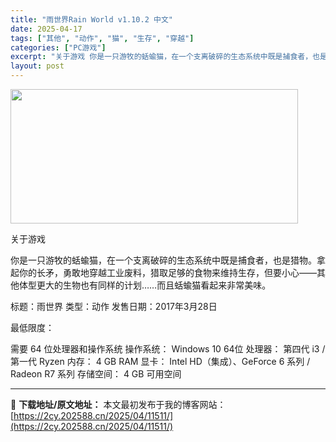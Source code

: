 ```yaml
---
title: "雨世界Rain World v1.10.2 中文"
date: 2025-04-17
tags: ["其他", "动作", "猫", "生存", "穿越"]
categories: ["PC游戏"]
excerpt: "关于游戏 你是一只游牧的蛞蝓猫，在一个支离破碎的生态系统中既是捕食者，也是猎物。拿起你的长矛，勇敢地穿越工业废料，猎取足够的食物来维持生存，但要小心——其他体型更大的生物也有同样的计划……而且蛞蝓猫看起来非常美味。 标题：雨世界 类型：动作 发售日期：2017年3月28日 最低限度： 需要 64 位&hellip;"
layout: post
---
```


<img class="aligncenter size-full wp-image-11512" src="https://2cy.202588.cn/wp-content/uploads/2025/04/2025041704512689.webp" alt="" width="460" height="215" />

关于游戏

你是一只游牧的蛞蝓猫，在一个支离破碎的生态系统中既是捕食者，也是猎物。拿起你的长矛，勇敢地穿越工业废料，猎取足够的食物来维持生存，但要小心——其他体型更大的生物也有同样的计划……而且蛞蝓猫看起来非常美味。

标题：雨世界
类型：动作
发售日期：2017年3月28日

最低限度：

需要 64 位处理器和操作系统
操作系统： Windows 10 64位
处理器： 第四代 i3 / 第一代 Ryzen
内存： 4 GB RAM
显卡： Intel HD（集成）、GeForce 6 系列 / Radeon R7 系列
存储空间： 4 GB 可用空间

---
📖 **下载地址/原文地址：** 本文最初发布于我的博客网站：[https://2cy.202588.cn/2025/04/11511/](https://2cy.202588.cn/2025/04/11511/)
